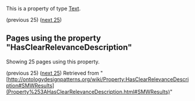 This is a property of type [Text](../Type/Text "Type:Text").




  

(previous 25) ([next 25](http://ontologydesignpatterns.org/wiki/index.php?title=Property:HasClearRelevanceDescription&from=KarlHammar+about+LicenseLinkedDataResources#SMWResults "Property:HasClearRelevanceDescription"))
## Pages using the property "HasClearRelevanceDescription"


Showing 25 pages using this property.


(previous 25) ([next 25](http://ontologydesignpatterns.org/wiki/index.php?title=Property:HasClearRelevanceDescription&from=KarlHammar+about+LicenseLinkedDataResources#SMWResults "Property:HasClearRelevanceDescription"))
Retrieved from "[http://ontologydesignpatterns.org/wiki/Property:HasClearRelevanceDescription#SMWResults](Property%253AHasClearRelevanceDescription.html#SMWResults)"